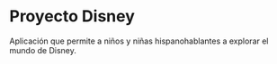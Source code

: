# Proyecto Disney
Aplicación que permite a niños y niñas hispanohablantes a explorar el mundo de Disney.
